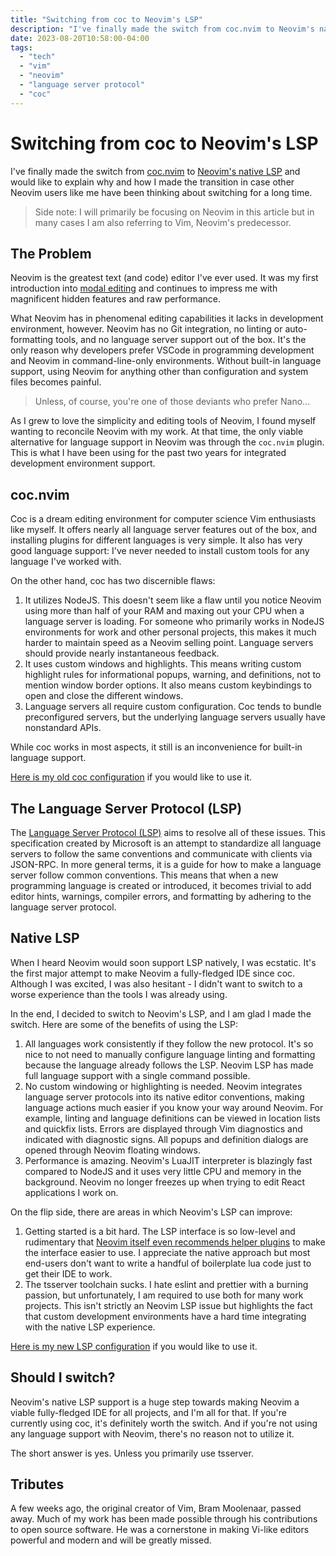 ```yaml
---
title: "Switching from coc to Neovim's LSP"
description: "I've finally made the switch from coc.nvim to Neovim's native LSP and would like to explain why and how I made the transition in case other Neovim users like me have been thinking about switching for a long time."
date: 2023-08-20T10:58:00-04:00
tags:
  - "tech"
  - "vim"
  - "neovim"
  - "language server protocol"
  - "coc"
---
```


# Switching from coc to Neovim's LSP

I've finally made the switch from [coc.nvim](https://github.com/neoclide/coc.nvim) to [Neovim's native LSP](https://neovim.io/doc/user/lsp.html) and would like to explain why and how I made the transition in case other Neovim users like me have been thinking about switching for a long time.

> Side note: I will primarily be focusing on Neovim in this article but in many cases I am also referring to Vim, Neovim's predecessor.

## The Problem

Neovim is the greatest text (and code) editor I've ever used. It was my first introduction into [modal editing](https://unix.stackexchange.com/questions/57705/what-is-a-modeless-vs-a-modal-editor) and continues to impress me with magnificent hidden features and raw performance.

What Neovim has in phenomenal editing capabilities it lacks in development environment, however. Neovim has no Git integration, no linting or auto-formatting tools, and no language server support out of the box. It's the only reason why developers prefer VSCode in programming development and Neovim in command-line-only environments. Without built-in language support, using Neovim for anything other than configuration and system files becomes painful.

> Unless, of course, you're one of those deviants who prefer Nano...

As I grew to love the simplicity and editing tools of Neovim, I found myself wanting to reconcile Neovim with my work. At that time, the only viable alternative for language support in Neovim was through the `coc.nvim` plugin. This is what I have been using for the past two years for integrated development environment support.

## coc.nvim

Coc is a dream editing environment for computer science Vim enthusiasts like myself. It offers nearly all language server features out of the box, and installing plugins for different languages is very simple. It also has very good language support: I've never needed to install custom tools for any language I've worked with.

On the other hand, coc has two discernible flaws:

1. It utilizes NodeJS. This doesn't seem like a flaw until you notice Neovim using more than half of your RAM and maxing out your CPU when a language server is loading. For someone who primarily works in NodeJS environments for work and other personal projects, this makes it much harder to maintain speed as a Neovim selling point. Language servers should provide nearly instantaneous feedback.
2. It uses custom windows and highlights. This means writing custom highlight rules for informational popups, warning, and definitions, not to mention window border options. It also means custom keybindings to open and close the different windows.
3. Language servers all require custom configuration. Coc tends to bundle preconfigured servers, but the underlying language servers usually have nonstandard APIs.

While coc works in most aspects, it still is an inconvenience for built-in language support.

[Here is my old coc configuration](https://github.com/bossley9/dotfiles/blob/5f308c95cb5119f6b3fbe95846f0e47eeb873af7/user/config/nvim/lua/coc.lua) if you would like to use it.

## The Language Server Protocol (LSP)

The [Language Server Protocol (LSP)](https://microsoft.github.io/language-server-protocol/) aims to resolve all of these issues. This specification created by Microsoft is an attempt to standardize all language servers to follow the same conventions and communicate with clients via JSON-RPC. In more general terms, it is a guide for how to make a language server follow common conventions. This means that when a new programming language is created or introduced, it becomes trivial to add editor hints, warnings, compiler errors, and formatting by adhering to the language server protocol.

## Native LSP

When I heard Neovim would soon support LSP natively, I was ecstatic. It's the first major attempt to make Neovim a fully-fledged IDE since coc. Although I was excited, I was also hesitant - I didn't want to switch to a worse experience than the tools I was already using.

In the end, I decided to switch to Neovim's LSP, and I am glad I made the switch. Here are some of the benefits of using the LSP:

1. All languages work consistently if they follow the new protocol. It's so nice to not need to manually configure language linting and formatting because the language already follows the LSP. Neovim LSP has made full language support with a single command possible.
2. No custom windowing or highlighting is needed. Neovim integrates language server protocols into its native editor conventions, making language actions much easier if you know your way around Neovim. For example, linting and language definitions can be viewed in location lists and quickfix lists. Errors are displayed through Vim diagnostics and indicated with diagnostic signs. All popups and definition dialogs are opened through Neovim floating windows.
3. Performance is amazing. Neovim's LuaJIT interpreter is blazingly fast compared to NodeJS and it uses very little CPU and memory in the background. Neovim no longer freezes up when trying to edit React applications I work on.

On the flip side, there are areas in which Neovim's LSP can improve:

1. Getting started is a bit hard. The LSP interface is so low-level and rudimentary that [Neovim itself even recommends helper plugins](https://github.com/neovim/nvim-lspconfig) to make the interface easier to use. I appreciate the native approach but most end-users don't want to write a handful of boilerplate lua code just to get their IDE to work.
2. The tsserver toolchain sucks. I hate eslint and prettier with a burning passion, but unfortunately, I am required to use both for many work projects. This isn't strictly an Neovim LSP issue but highlights the fact that custom development environments have a hard time integrating with the native LSP experience.

[Here is my new LSP configuration](https://github.com/bossley9/dotfiles/blob/f140ff8f6843b884b293dad738b9399e02174995/user/config/nvim/lua/language-servers.lua) if you would like to use it.

## Should I switch?

Neovim's native LSP support is a huge step towards making Neovim a viable fully-fledged IDE for all projects, and I'm all for that. If you're currently using coc, it's definitely worth the switch. And if you're not using any language support with Neovim, there's no reason not to utilize it.

The short answer is yes. Unless you primarily use tsserver.

## Tributes

A few weeks ago, the original creator of Vim, Bram Moolenaar, passed away. Much of my work has been made possible through his contributions to open source software. He was a cornerstone in making Vi-like editors powerful and modern and will be greatly missed.
